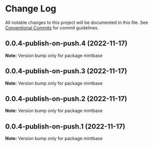 # Change Log

All notable changes to this project will be documented in this file.
See [Conventional Commits](https://conventionalcommits.org) for commit guidelines.

## 0.0.4-publish-on-push.4 (2022-11-17)

**Note:** Version bump only for package mintbase





## 0.0.4-publish-on-push.3 (2022-11-17)

**Note:** Version bump only for package mintbase





## 0.0.4-publish-on-push.2 (2022-11-17)

**Note:** Version bump only for package mintbase





## 0.0.4-publish-on-push.1 (2022-11-17)

**Note:** Version bump only for package mintbase
